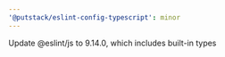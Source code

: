 ```yaml
---
'@putstack/eslint-config-typescript': minor
---
```


Update @eslint/js to 9.14.0, which includes built-in types
